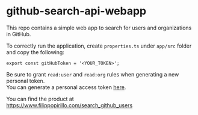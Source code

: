 # github-search-api-webapp
This repo contains a simple web app to search for users and organizations in GitHub.

To correctly run the application, create `properties.ts` under `app/src` folder and copy the following:

```
export const gitHubToken = '<YOUR_TOKEN>';
```

Be sure to grant `read:user` and `read:org` rules when generating a new personal token.  
You can generate a personal access token [here](https://docs.github.com/en/github/authenticating-to-github/creating-a-personal-access-token).

You can find the product at https://www.filippopirillo.com/search_github_users